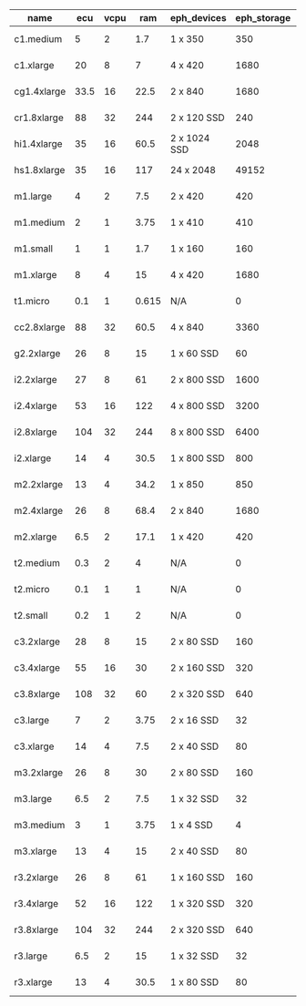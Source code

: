 name         |  ecu   |  vcpu  |  ram     |  eph_devices        |  eph_storage        |  network          |  generation  |  family             |  price   |  spot        |  price_mo       |  spot_mo  
-------------|--------|--------|----------|---------------------|---------------------|-------------------|--------------|---------------------|----------|--------------|-----------------|-----------
c1.medium    |  5     |  2     |  1.7     |  1 x 350            |  350                |  100              |  1           |  Compute Optimized  |  $0.130  |  $0.0160     |  $96.7200       |  $11.9040 
c1.xlarge    |  20    |  8     |  7       |  4 x 420            |  1680               |  1000             |  1           |  Compute Optimized  |  $0.520  |  $0.0600     |  $386.8800      |  $44.6400 
cg1.4xlarge  |  33.5  |  16    |  22.5    |  2 x 840            |  1680               |  10000            |  1           |  GPU Instances      |  $2.100  |              |  $1562.4000     |           
cr1.8xlarge  |  88    |  32    |  244     |  2 x 120 SSD        |  240                |  10000            |  1           |  Memory Optimized   |  $3.500  |              |  $2604.0000     |           
hi1.4xlarge  |  35    |  16    |  60.5    |  2 x 1024 SSD       |  2048               |  10000            |  1           |  Storage Optimized  |  $3.100  |              |  $2306.4000     |           
hs1.8xlarge  |  35    |  16    |  117     |  24 x 2048          |  49152              |  100              |  1           |  Storage Optimized  |  $4.600  |  $0.1300     |  $3422.4000     |  $96.7200 
m1.large     |  4     |  2     |  7.5     |  2 x 420            |  420                |  100              |  1           |  General Purpose    |  $0.175  |  $0.0161     |  $130.2000      |  $11.9784 
m1.medium    |  2     |  1     |  3.75    |  1 x 410            |  410                |  100              |  1           |  General Purpose    |  $0.087  |  $0.0081     |  $64.7280       |  $6.0264  
m1.small     |  1     |  1     |  1.7     |  1 x 160            |  160                |  50               |  1           |  General Purpose    |  $0.044  |  $0.0071     |  $32.7360       |  $5.2824  
m1.xlarge    |  8     |  4     |  15      |  4 x 420            |  1680               |  1000             |  1           |  General Purpose    |  $0.350  |  $0.0330     |  $260.4000      |  $24.5520 
t1.micro     |  0.1   |  1     |  0.615   |  N/A                |  0                  |  10               |  1           |  General Purpose    |  $0.020  |  $0.0031     |  $14.8800       |  $2.3064  
cc2.8xlarge  |  88    |  32    |  60.5    |  4 x 840            |  3360               |  10000            |  2           |  Compute Optimized  |  $2.000  |  $0.2000     |  $1488.0000     |  $148.8000
g2.2xlarge   |  26    |  8     |  15      |  1 x 60 SSD         |  60                 |  1000             |  2           |  GPU Instances      |  $0.650  |  $0.0600     |  $483.6000      |  $44.6400 
i2.2xlarge   |  27    |  8     |  61      |  2 x 800 SSD        |  1600               |  1000             |  2           |  Storage Optimized  |  $1.705  |              |  $1268.5200     |           
i2.4xlarge   |  53    |  16    |  122     |  4 x 800 SSD        |  3200               |  1000             |  2           |  Storage Optimized  |  $3.410  |              |  $2537.0400     |           
i2.8xlarge   |  104   |  32    |  244     |  8 x 800 SSD        |  6400               |  100              |  2           |  Storage Optimized  |  $6.820  |              |  $5074.0800     |           
i2.xlarge    |  14    |  4     |  30.5    |  1 x 800 SSD        |  800                |  100              |  2           |  Storage Optimized  |  $0.853  |              |  $634.6320      |           
m2.2xlarge   |  13    |  4     |  34.2    |  1 x 850            |  850                |  100              |  2           |  Memory Optimized   |  $0.490  |              |  $364.5600      |           
m2.4xlarge   |  26    |  8     |  68.4    |  2 x 840            |  1680               |  1000             |  2           |  Memory Optimized   |  $0.980  |              |  $729.1200      |           
m2.xlarge    |  6.5   |  2     |  17.1    |  1 x 420            |  420                |  100              |  2           |  Memory Optimized   |  $0.245  |              |  $182.2800      |           
t2.medium    |  0.3   |  2     |  4       |  N/A                |  0                  |  75               |  2           |  General Purpose    |  $0.052  |              |  $38.6880       |           
t2.micro     |  0.1   |  1     |  1       |  N/A                |  0                  |  75               |  2           |  General Purpose    |  $0.013  |              |  $9.6720        |           
t2.small     |  0.2   |  1     |  2       |  N/A                |  0                  |  75               |  2           |  General Purpose    |  $0.026  |              |  $19.3440       |           
c3.2xlarge   |  28    |  8     |  15      |  2 x 80 SSD         |  160                |  1000             |  3           |  Compute Optimized  |  $0.420  |  $0.0600     |  $312.4800      |  $44.6400 
c3.4xlarge   |  55    |  16    |  30      |  2 x 160 SSD        |  320                |  1000             |  3           |  Compute Optimized  |  $0.840  |  $0.1300     |  $624.9600      |  $96.7200 
c3.8xlarge   |  108   |  32    |  60      |  2 x 320 SSD        |  640                |  10000            |  3           |  Compute Optimized  |  $1.680  |  $0.2600     |  $1249.9200     |  $193.4400
c3.large     |  7     |  2     |  3.75    |  2 x 16 SSD         |  32                 |  100              |  3           |  Compute Optimized  |  $0.105  |  $0.0160     |  $78.1200       |  $11.9040 
c3.xlarge    |  14    |  4     |  7.5     |  2 x 40 SSD         |  80                 |  100              |  3           |  Compute Optimized  |  $0.210  |  $0.0300     |  $156.2400      |  $22.3200 
m3.2xlarge   |  26    |  8     |  30      |  2 x 80 SSD         |  160                |  1000             |  3           |  General Purpose    |  $0.560  |  $1.0000     |  $416.6400      |  $744.0000
m3.large     |  6.5   |  2     |  7.5     |  1 x 32 SSD         |  32                 |  100              |  3           |  General Purpose    |  $0.140  |  $0.2000     |  $104.1600      |  $148.8000
m3.medium    |  3     |  1     |  3.75    |  1 x 4 SSD          |  4                  |  100              |  3           |  General Purpose    |  $0.070  |  $0.1100     |  $52.0800       |  $81.8400 
m3.xlarge    |  13    |  4     |  15      |  2 x 40 SSD         |  80                 |  1000             |  3           |  General Purpose    |  $0.280  |  $0.4500     |  $208.3200      |  $334.8000
r3.2xlarge   |  26    |  8     |  61      |  1 x 160 SSD        |  160                |  1000             |  3           |  Memory Optimized   |  $0.700  |  $0.0600     |  $520.8000      |  $44.6400 
r3.4xlarge   |  52    |  16    |  122     |  1 x 320 SSD        |  320                |  1000             |  3           |  Memory Optimized   |  $1.400  |  $0.1300     |  $1041.6000     |  $96.7200 
r3.8xlarge   |  104   |  32    |  244     |  2 x 320 SSD        |  640                |  10000            |  3           |  Memory Optimized   |  $2.800  |  $0.2600     |  $2083.2000     |  $193.4400
r3.large     |  6.5   |  2     |  15      |  1 x 32 SSD         |  32                 |  100              |  3           |  Memory Optimized   |  $0.175  |  $0.0160     |  $130.2000      |  $11.9040 
r3.xlarge    |  13    |  4     |  30.5    |  1 x 80 SSD         |  80                 |  100              |  3           |  Memory Optimized   |  $0.350  |  $0.0300     |  $260.4000      |  $22.3200 
